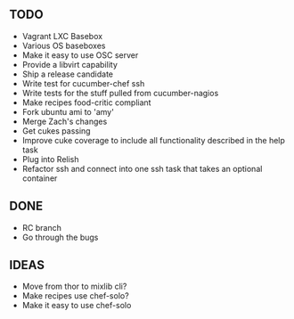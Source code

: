 
## TODO

* Vagrant LXC Basebox
* Various OS baseboxes
* Make it easy to use OSC server
* Provide a libvirt capability
* Ship a release candidate
* Write test for cucumber-chef ssh
* Write tests for the stuff pulled from cucumber-nagios
* Make recipes food-critic compliant
* Fork ubuntu ami to 'amy'
* Merge Zach's changes
* Get cukes passing
* Improve cuke coverage to include all functionality described in the help task
* Plug into Relish
* Refactor ssh and connect into one ssh task that takes an optional container

## DONE

* RC branch
* Go through the bugs

## IDEAS

* Move from thor to mixlib cli?
* Make recipes use chef-solo?
* Make it easy to use chef-solo
